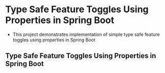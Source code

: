 # Type Safe Feature Toggles Using Properties in Spring Boot

* This project demonstrates implementation of simple type safe feature toggles using properties in Spring Boot 

## Type Safe Feature Toggles Using Properties in Spring Boot
